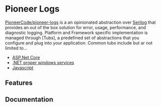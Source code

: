 # Pioneer Logs

[PioneerCode/pioneer-logs](https://github.com/PioneerCode/pioneer-logs) is a an opinionated abstraction over [Serilog](https://github.com/serilog/serilog) that provides an out of the box solution for error, usage, performance, and diagnostic logging. Platform and Framework specific implementation is managed through [Tubs], a predefined set of abstractions that you configure and plug into your application.  Common tubs include but ar not limited to...

- [ASP.Net Core]()
- [.NET proper windows services]()
- [Javascript]()

## Features

## Documentation

